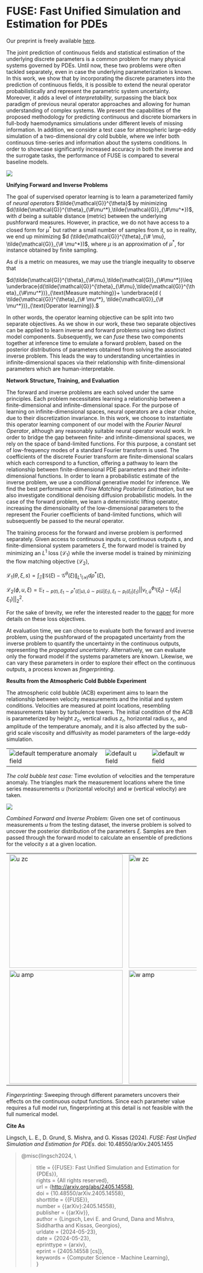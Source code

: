 # FUSE: Fast Unified Simulation and Estimation for PDEs

Our preprint is freely available [here](https://arxiv.org/pdf/2405.14558).

The joint prediction of continuous fields and statistical estimation of the underlying discrete parameters is a common problem for many physical systems governed by PDEs. Until now, these two problems were often tackled separately, even in case the underlying parameterization is known. In this work, we show that by incorporating the discrete parameters into the prediction of continuous fields, it is possible to extend the neural operator probabilistically and represent the parametric system uncertainty. Moreover, it adds a level of *interpretability*, surpassing the black box paradigm of previous neural operator approaches and allowing for human understanding of complex systems. We present the capabilities of the proposed methodology for predicting continuous and discrete biomarkers in full-body haemodynamics simulations under different levels of missing information. In addition, we consider a test case for atmospheric large-eddy simulation of a two-dimensional dry cold bubble, where we infer both continuous time-series and information about the systems conditions. In order to showcase significantly increased accuracy in both the inverse and the surrogate tasks, the performance of FUSE is compared to several baseline models.

![](images/FUSE_diagram.png)

**Unifying Forward and Inverse Problems**

The goal of supervised operator learning is to learn a parameterized family of *neural operators* $`\tilde{\mathcal{G}}^{\theta}`$ by minimizing $`d(\tilde{\mathcal{G}}^{\theta}_{\#\mu^*},\tilde{\mathcal{G}}_{\#\mu^*})`$, with $d$ being a suitable distance (metric) between the underlying pushforward measures. However, in practice, we do not have access to a closed form for $`\mu^*`$ but rather a small number of samples from it, so in reality, we end up minimizing $`d (\tilde{\mathcal{G}}^{\theta}_{\# \mu}, \tilde{\mathcal{G}}_{\# \mu^*})`$, where $\mu$ is an approximation of $`\mu^*`$, for instance obtained by finite sampling. 

As $d$ is a metric on measures, we may use the triangle inequality to observe that 

$`d(\tilde{\mathcal{G}}^{\theta}_{\#\mu},\tilde{\mathcal{G}}_{\#\mu^*})\leq \underbrace{d(\tilde{\mathcal{G}}^{\theta}_{\#\mu},\tilde{\mathcal{G}}^{\theta}_{\#\mu^*})}_{\text{Measure matching}}+ \underbrace{d ( \tilde{\mathcal{G}}^{\theta}_{\# \mu^*}, \tilde{\mathcal{G}}_{\# \mu^*})}_{\text{Operator learning}}.`$

In other words, the operator learning objective can be split into two separate objectives. As we show in our work, these two separate objectives can be applied to learn inverse and forward problems using two distinct model components. Subsequently, we can *fuse* these two components together at inference time to emulate a forward problem, based on the posterior distributions of parameters obtained from solving the associated inverse problem. This leads the way to understanding uncertainties in infinite-dimensional spaces via their relationship with finite-dimensional parameters which are human-interpretable. 

**Network Structure, Training, and Evaluation**

The forward and inverse problems are each solved under the same principles. Each problem necessitates learning a relationship between a finite-dimensional and infinite-dimensional space. For the purpose of learning on infinite-dimensional spaces, neural operators are a clear choice, due to their discretization invariance. In this work, we choose to instantiate this operator learning component of our model with the *Fourier Neural Operator*, although any reasonably suitable neural operator would work. In order to bridge the gap between finite- and infinite-dimensional spaces, we rely on the space of band-limited functions. For this purpose, a constant set of low-frequency modes of a standard Fourier transform is used. The coefficients of the discrete Fourier transform are finite-dimensional scalars which each correspond to a function, offering a pathway to learn the relationship between finite-dimensional PDE parameters and their infinite-dimensional functions. In order to learn a probabilistic estimate of the inverse problem, we use a conditional generative model for inference. We find the best performance with *Flow Matching Posterior Estimation*, but we also investigate conditional denoising diffusion probabilistic models. In the case of the forward problem, we learn a deterministic lifting operator, increasing the dimensionality of the low-dimensional parameters to the represent the Fourier coefficients of band-limited functions, which will subsequently be passed to the neural operator. 

The training process for the forward and inverse problem is performed separately. Given access to continuous inputs $u$, continuous outputs $s$, and finite-dimensional system parameters $\xi$, the forward model is trained by minimizing an $L^1$ loss ($\mathcal{L}_1$) while the inverse model is trained by minimizing the flow matching objective ($\mathcal{L}_2$),

$`\mathcal{L}_1(\theta, \xi, s) =   \int_{\Xi} \| \mathcal{G}(\xi) - \mathcal{G}^{\theta}(\xi)\|_{L^1(\mathcal{Y})} d \rho^*(\xi),`$

$`\mathcal{L}_2(\phi, u, \xi) = \mathbb{E}_{t\sim p(t), \xi_1 \sim \rho^*(\xi | u), \hat{u} \sim p(\hat{u}|\xi_1), \xi_t \sim p_t(\xi_t| \xi_1)}||v^{\phi_1}_{t, \hat{u}}(\xi_t) - l_t(\xi_t|\xi_1)||_2^2.`$

For the sake of brevity, we refer the interested reader to the [paper](https://arxiv.org/pdf/2405.14558) for more details on these loss objectives.

At evaluation time, we can choose to evaluate both the forward and inverse problem, using the pushforward of the propagated uncertainty from the inverse problem to quantify the uncertainty in the continuous outputs, representing the *propagated uncertainty*. Alternatively, we can evaluate only the forward model if the systems parameters are known. Likewise, we can vary these parameters in order to explore their effect on the continuous outputs, a process known as *fingerprinting*.

**Results from the Atmospheric Cold Bubble Experiment**

The atmospheric cold bubble (ACB) experiment aims to learn the relationship between velocity measurements and the initial and system conditions. Velocities are measured at point locations, resembling measurements taken by turbulence towers. The initial condition of the ACB is parameterized by height $z_c$, vertical radius $z_r$, horizontal radius $x_r$, and amplitude of the temperature anomaly, and it is also affected by the sub-grid scale viscosity and diffusivity as model parameters of the large-eddy simulation. 

<table align="center">
  <tr>
    <td><img src="images/ACB_default_temperature_anomaly.gif" alt="default temperature anomaly field" ></td>
    <td><img src="images/ACB_default_u.gif" alt="default u field" ></td>
    <td><img src="images/ACB_default_w.gif" alt="default w field" ></td>
  </tr>
</table>

*The cold bubble test case:* Time evolution of velocities and the temperature anomaly. The triangles mark the measurement locations where the time series measurements $u$ (horizontal velocity) and $w$ (vertical velocity) are taken.

![](images/default_combined.gif)

*Combined Forward and Inverse Problem:*
Given one set of continuous measurements $u$ from the testing dataset, the inverse problem is solved to uncover the posterior distribution of the parameters $\xi$. Samples are then passed through the forward model to calculate an ensemble of predictions for the velocity $s$ at a given location.

<table align="center">
  <tr>
    <td><img src="images/u_zc.gif" alt="u zc" height="300"></td>
    <td><img src="images/w_zc.gif" alt="w zc" height="300"></td>
  </tr>
  <tr>
    <td><img src="images/u_amplitude.gif" alt="u amp" height="300"></td>
    <td><img src="images/w_amplitude.gif" alt="w amp" height="300"></td>
  </tr>
</table>

*Fingerprinting:*
Sweeping through different parameters uncovers their effects on the continuous output functions. Since each parameter value requires a full model run, fingerprinting at this detail is not feasible with the full numerical model.


**Cite As**

Lingsch, L. E., D. Grund, S. Mishra, and G. Kissas (2024). *FUSE: Fast Unified Simulation and Estimation for PDEs*. doi: 10.48550/arXiv.2405.1455

> @misc{lingsch2024, \
>>  title = {{FUSE}: Fast Unified Simulation and Estimation for {PDEs}}, \
  	rights = {All rights reserved}, \
	  url = {http://arxiv.org/abs/2405.14558}, \
	  doi = {10.48550/arXiv.2405.14558}, \
  	shorttitle = {{FUSE}}, \
  	number = {{arXiv}:2405.14558}, \
  	publisher = {{arXiv}}, \
  	author = {Lingsch, Levi E. and Grund, Dana and Mishra, Siddhartha and Kissas, Georgios}, \
  	urldate = {2024-05-23}, \
  	date = {2024-05-23}, \
  	eprinttype = {arxiv}, \
  	eprint = {2405.14558 [cs]}, \
  	keywords = {Computer Science - Machine Learning}, \
}

